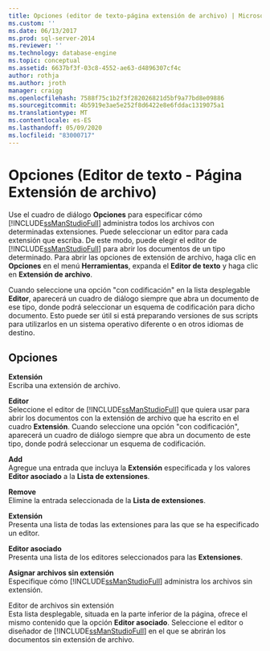 ```yaml
---
title: Opciones (editor de texto-página extensión de archivo) | Microsoft Docs
ms.custom: ''
ms.date: 06/13/2017
ms.prod: sql-server-2014
ms.reviewer: ''
ms.technology: database-engine
ms.topic: conceptual
ms.assetid: 6637bf3f-03c8-4552-ae63-d4896307cf4c
author: rothja
ms.author: jroth
manager: craigg
ms.openlocfilehash: 7588f75c1b2f3f282026821d5bf9a77bd8e09886
ms.sourcegitcommit: 4b5919e3ae5e252f8d6422e8e6fddac1319075a1
ms.translationtype: MT
ms.contentlocale: es-ES
ms.lasthandoff: 05/09/2020
ms.locfileid: "83000717"
---
```

# <a name="options-text-editor---file-extension-page"></a>Opciones (Editor de texto - Página Extensión de archivo)
  Use el cuadro de diálogo **Opciones** para especificar cómo [!INCLUDE[ssManStudioFull](../includes/ssmanstudiofull-md.md)] administra todos los archivos con determinadas extensiones. Puede seleccionar un editor para cada extensión que escriba. De este modo, puede elegir el editor de [!INCLUDE[ssManStudioFull](../includes/ssmanstudiofull-md.md)] para abrir los documentos de un tipo determinado. Para abrir las opciones de extensión de archivo, haga clic en **Opciones** en el menú **Herramientas**, expanda el **Editor de texto** y haga clic en **Extensión de archivo**.  
  
 Cuando seleccione una opción "con codificación" en la lista desplegable **Editor**, aparecerá un cuadro de diálogo siempre que abra un documento de ese tipo, donde podrá seleccionar un esquema de codificación para dicho documento. Esto puede ser útil si está preparando versiones de sus scripts para utilizarlos en un sistema operativo diferente o en otros idiomas de destino.  
  
## <a name="options"></a>Opciones  
 **Extensión**  
 Escriba una extensión de archivo.  
  
 **Editor**  
 Seleccione el editor de [!INCLUDE[ssManStudioFull](../includes/ssmanstudiofull-md.md)] que quiera usar para abrir los documentos con la extensión de archivo que ha escrito en el cuadro **Extensión**. Cuando seleccione una opción "con codificación", aparecerá un cuadro de diálogo siempre que abra un documento de este tipo, donde podrá seleccionar un esquema de codificación.  
  
 **Add**  
 Agregue una entrada que incluya la **Extensión** especificada y los valores **Editor asociado** a la **Lista de extensiones**.  
  
 **Remove**  
 Elimine la entrada seleccionada de la **Lista de extensiones**.  
  
 **Extensión**  
 Presenta una lista de todas las extensiones para las que se ha especificado un editor.  
  
 **Editor asociado**  
 Presenta una lista de los editores seleccionados para las **Extensiones**.  
  
 **Asignar archivos sin extensión**  
 Especifique cómo [!INCLUDE[ssManStudioFull](../includes/ssmanstudiofull-md.md)] administra los archivos sin extensión.  
  
 Editor de archivos sin extensión  
 Esta lista desplegable, situada en la parte inferior de la página, ofrece el mismo contenido que la opción **Editor asociado**. Seleccione el editor o diseñador de [!INCLUDE[ssManStudioFull](../includes/ssmanstudiofull-md.md)] en el que se abrirán los documentos sin extensión de archivo.  
  
  
